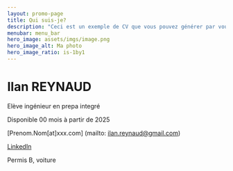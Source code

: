 ```yaml
---
layout: promo-page
title: Qui suis-je?
description: "Ceci est un exemple de CV que vous pouvez générer par vous-même"
menubar: menu_bar
hero_image: assets/imgs/image.png
hero_image_alt: Ma photo
hero_image_ratio: is-1by1
---
```


# Ilan REYNAUD
Elève ingénieur en prepa integré


Disponible 00 mois à partir de 2025

[Prenom.Nom[at]xxx.com] 
(mailto: ilan.reynaud@gmail.com)

[LinkedIn](https://www.linkedin.com/in/Prenom.Nom)

Permis B, voiture


